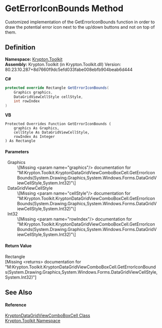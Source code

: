 # GetErrorIconBounds Method


Customized implementation of the GetErrorIconBounds function in order to draw the potential error icon next to the up/down buttons and not on top of them.



## Definition
**Namespace:** <a href="79d2eac2-21f4-54ff-7552-b20c33c30600.md">Krypton.Toolkit</a>  
**Assembly:** Krypton.Toolkit (in Krypton.Toolkit.dll) Version: 80.23.10.287+8d7660f9dc5efd033fabe008ebfb904beab6d444

**C#**
``` C#
protected override Rectangle GetErrorIconBounds(
	Graphics graphics,
	DataGridViewCellStyle cellStyle,
	int rowIndex
)
```
**VB**
``` VB
Protected Overrides Function GetErrorIconBounds ( 
	graphics As Graphics,
	cellStyle As DataGridViewCellStyle,
	rowIndex As Integer
) As Rectangle
```



#### Parameters
<dl><dt>  Graphics</dt><dd>\[Missing &lt;param name="graphics"/&gt; documentation for "M:Krypton.Toolkit.KryptonDataGridViewComboBoxCell.GetErrorIconBounds(System.Drawing.Graphics,System.Windows.Forms.DataGridViewCellStyle,System.Int32)"\]</dd><dt>  DataGridViewCellStyle</dt><dd>\[Missing &lt;param name="cellStyle"/&gt; documentation for "M:Krypton.Toolkit.KryptonDataGridViewComboBoxCell.GetErrorIconBounds(System.Drawing.Graphics,System.Windows.Forms.DataGridViewCellStyle,System.Int32)"\]</dd><dt>  Int32</dt><dd>\[Missing &lt;param name="rowIndex"/&gt; documentation for "M:Krypton.Toolkit.KryptonDataGridViewComboBoxCell.GetErrorIconBounds(System.Drawing.Graphics,System.Windows.Forms.DataGridViewCellStyle,System.Int32)"\]</dd></dl>

#### Return Value
Rectangle  
\[Missing &lt;returns&gt; documentation for "M:Krypton.Toolkit.KryptonDataGridViewComboBoxCell.GetErrorIconBounds(System.Drawing.Graphics,System.Windows.Forms.DataGridViewCellStyle,System.Int32)"\]

## See Also


#### Reference
<a href="cd3ff85d-ab33-0d06-1173-b122b0650460.md">KryptonDataGridViewComboBoxCell Class</a>  
<a href="79d2eac2-21f4-54ff-7552-b20c33c30600.md">Krypton.Toolkit Namespace</a>  
